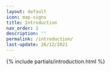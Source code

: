 ```yaml
---
layout: default
icon: map-signs
title: Introduction
nav_order: 1
description: ''
permalink: /introduction/
last-update: 26/12/2021
---
```


{% include partials/introduction.html %}